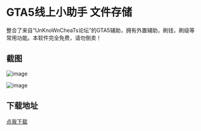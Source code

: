 # GTA5线上小助手 文件存储

整合了来自“UnKnoWnCheaTs论坛”的GTA5辅助，拥有外置辅助，刷钱，刷级等常用功能。本软件完全免费，请勿倒卖！

## 截图

![image](https://pic.superbed.cn/item/5df8cdf976085c328965dc55.png)

![image](https://pic.superbed.cn/item/5df8ce1676085c328965e551.png)

## 下载地址

[点我下载](http://disk.crazyzhang.cn/dir/16907746-34952623-757b8b)  
